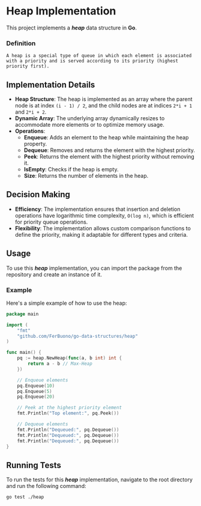 # Heap Implementation

This project implements a ***heap*** data structure in **Go**.

### Definition
```
A heap is a special type of queue in which each element is associated with a priority and is served according to its priority (highest priority first).
```

## Implementation Details

- **Heap Structure**: The heap is implemented as an array where the parent node is at index `(i - 1) / 2`, and the child nodes are at indices `2*i + 1` and `2*i + 2`.
- **Dynamic Array**: The underlying array dynamically resizes to accommodate more elements or to optimize memory usage.
- **Operations**:
  - **Enqueue**: Adds an element to the heap while maintaining the heap property.
  - **Dequeue**: Removes and returns the element with the highest priority.
  - **Peek**: Returns the element with the highest priority without removing it.
  - **IsEmpty**: Checks if the heap is empty.
  - **Size**: Returns the number of elements in the heap.

## Decision Making

- **Efficiency**: The implementation ensures that insertion and deletion operations have logarithmic time complexity, `O(log n)`, which is efficient for priority queue operations.
- **Flexibility**: The implementation allows custom comparison functions to define the priority, making it adaptable for different types and criteria.

## Usage

To use this ***heap*** implementation, you can import the package from the repository and create an instance of it.

### Example

Here's a simple example of how to use the heap:

```go
package main

import (
    "fmt"
    "github.com/FerBuono/go-data-structures/heap"
)

func main() {
    pq := heap.NewHeap(func(a, b int) int {
        return a - b // Max-Heap
    })

    // Enqueue elements
    pq.Enqueue(10)
    pq.Enqueue(5)
    pq.Enqueue(20)

    // Peek at the highest priority element
    fmt.Println("Top element:", pq.Peek())

    // Dequeue elements
    fmt.Println("Dequeued:", pq.Dequeue())
    fmt.Println("Dequeued:", pq.Dequeue())
    fmt.Println("Dequeued:", pq.Dequeue())
}
```

## Running Tests
To run the tests for this ***heap*** implementation, navigate to the root directory and run the following command:
```sh
go test ./heap
```